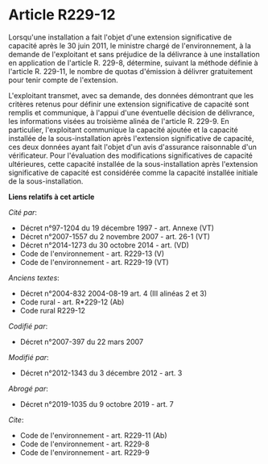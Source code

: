 # Article R229-12

Lorsqu'une installation a fait l'objet d'une extension significative de capacité après le 30 juin 2011, le ministre chargé de
l'environnement, à la demande de l'exploitant et sans préjudice de la délivrance à une installation en application de
l'article R. 229-8, détermine, suivant la méthode définie à l'article R. 229-11, le nombre de quotas d'émission à délivrer
gratuitement pour tenir compte de l'extension. 

L'exploitant transmet, avec sa demande, des données démontrant que les critères retenus pour définir une extension
significative de capacité sont remplis et communique, à l'appui d'une éventuelle décision de délivrance, les informations
visées au troisième alinéa de l'article R. 229-9. En particulier, l'exploitant communique la capacité ajoutée et la capacité
installée de la sous-installation après l'extension significative de capacité, ces deux données ayant fait l'objet d'un avis
d'assurance raisonnable d'un vérificateur. Pour l'évaluation des modifications significatives de capacité ultérieures, cette
capacité installée de la sous-installation après l'extension significative de capacité est considérée comme la capacité
installée initiale de la sous-installation.

**Liens relatifs à cet article**

_Cité par_:

  - Décret n°97-1204 du 19 décembre 1997 - art. Annexe (VT)
  - Décret n°2007-1557 du 2 novembre 2007 - art. 26-1 (VT)
  - Décret n°2014-1273 du 30 octobre 2014 - art. (VD)
  - Code de l'environnement - art. R229-13 (V)
  - Code de l'environnement - art. R229-19 (VT)

_Anciens textes_:

  - Décret n°2004-832 2004-08-19 art. 4 (III alinéas 2 et 3)
  - Code rural - art. R*229-12 (Ab)
  - Code rural R229-12

_Codifié par_:

  - Décret n°2007-397 du 22 mars 2007

_Modifié par_:

  - Décret n°2012-1343 du 3 décembre 2012 - art. 3

_Abrogé par_:

  - Décret n°2019-1035 du 9 octobre 2019 - art. 7

_Cite_:

  - Code de l'environnement - art. R229-11 (Ab)
  - Code de l'environnement - art. R229-8
  - Code de l'environnement - art. R229-9
